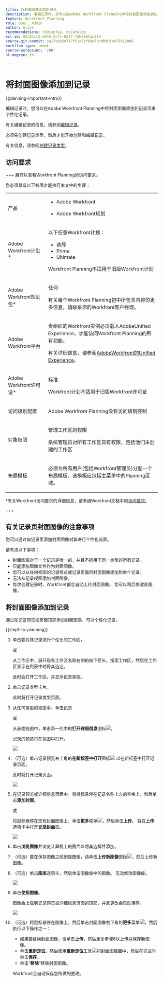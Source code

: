 ```yaml
---
title: 将封面图像添加到记录
description: 编辑记录时，您可以在Adobe Workfront Planning中将封面图像添加到记录页来个性化记录。
feature: Workfront Planning
role: User, Admin
author: Alina
recommendations: noDisplay, noCatalog
exl-id: 93c6bc15-d945-4cfc-8e87-f5b4e6fac2f4
source-git-commit: ba17bd824717f61e72fb9a73c8b90fbe755e20d8
workflow-type: tm+mt
source-wordcount: '709'
ht-degree: 1%

---
```



# 将封面图像添加到记录

<!--<span class="preview">The highlighted information on this page refers to functionality not yet generally available. It is available only in the Preview environment for all customers. After the monthly releases to Production, the same features are also available in the Production environment for customers who enabled fast releases. </span>   

<span class="preview">For information about fast releases, see [Enable or disable fast releases for your organization](/help/quicksilver/administration-and-setup/set-up-workfront/configure-system-defaults/enable-fast-release-process.md). </span>-->

{{planning-important-intro}}

编辑记录时，您可以在Adobe Workfront Planning中将封面图像添加到记录页来个性化记录。

有关编辑记录的信息，请参阅[编辑记录](/help/quicksilver/planning/records/edit-records.md)。

必须先创建记录类型，然后才能开始创建和编辑记录。

有关信息，请参阅[创建记录类型](/help/quicksilver/planning/architecture/create-record-types.md)。

## 访问要求

+++ 展开以查看Workfront Planning的访问要求。

您必须具有以下权限才能执行本文中的步骤：

<table style="table-layout:auto"> 
<col> 
</col> 
<col> 
</col> 
<tbody> 
    <tr> 
<tr> 
<td> 
   <p> 产品</p> </td> 
   <td> 
   <ul><li><p> Adobe Workfront</p></li> 
   <li><p> Adobe Workfront规划<p></li></ul></td> 
  </tr>   
<tr> 
   <td role="rowheader"><p>Adobe Workfront计划*</p></td> 
   <td> 
<p>以下任意Workfront计划：</p> 
<ul><li>选择</li> 
<li>Prime</li> 
<li>Ultimate</li></ul> 
<p>Workfront Planning不适用于旧版Workfront计划</p> 
   </td> 
<tr> 
   <td role="rowheader"><p>Adobe Workfront规划包*</p></td> 
   <td> 
<p>任何 </p> 
<p>有关每个Workfront Planning包中所包含内容的更多信息，请联系您的Workfront客户经理。 </p> 
   </td> 
 <tr> 
   <td role="rowheader"><p>Adobe Workfront平台</p></td> 
   <td> 
<p>贵组织的Workfront实例必须载入AdobeUnified Experience，才能访问Workfront Planning的所有功能。</p> 
<p>有关详细信息，请参阅<a href="/help/quicksilver/workfront-basics/navigate-workfront/workfront-navigation/adobe-unified-experience.md">AdobeWorkfront的Unified Experience</a>。 </p> 
   </td> 
   </tr> 
  </tr> 
  <tr> 
   <td role="rowheader"><p>Adobe Workfront许可证*</p></td> 
   <td><p> 标准</p>
   <p>Workfront计划不适用于旧版Workfront许可证</p> 
  </td> 
  </tr> 
  <tr> 
   <td role="rowheader"><p>访问级别配置</p></td> 
   <td> <p>Adobe Workfront Planning没有访问级别控制</p>   
</td> 
  </tr> 
<tr> 
   <td role="rowheader"><p>对象权限</p></td> 
   <td>   <p>管理工作区的权限 </p>  
   <p>系统管理员对所有工作区具有权限，包括他们未创建的工作区</p> </td> 
  </tr> 
<tr> 
   <td role="rowheader"><p>布局模板</p></td> 
   <td> <p>必须为所有用户(包括Workfront管理员)分配一个布局模板，该模板应包括主菜单中的Planning区域。 </p> </td> 
  </tr> 
</tbody> 
</table>

*有关Workfront访问要求的详细信息，请参阅Workfront文档中的[访问要求](/help/quicksilver/administration-and-setup/add-users/access-levels-and-object-permissions/access-level-requirements-in-documentation.md)。

+++


## 有关记录页封面图像的注意事项

您可以通过向记录页添加封面图像对其进行个性化设置。

请考虑以下事项：

* 封面图像对于一个记录是唯一的，并且不适用于同一类型的所有记录。
* 只能添加图像文件作为封面图像。
  <!--above: when you know exactly what type of files are allowed, add the exact extensions above-->
* 您可以从任何视图的记录预览或记录页面将封面图像添加到单个记录。
* 无法从记录视图添加封面图像。
* 每次创建记录时，Workfront都会自动上传封面图像。 您可以稍后修改此图像。

## 将封面图像添加到记录

通过在记录预览或页面顶部添加封面图像，可以个性化记录。

{{step1-to-planning}}

1. 单击要对其记录进行个性化的工作区，

   或

   从工作区中，展开现有工作区名称右侧的向下箭头，搜索工作区，然后在工作区显示在列表中时将其选定。

   此时会打开工作区，并显示记录类型。

1. 单击记录类型卡片。

   此时将打开记录类型页面。

1. 从任何类型的视图中，单击记录

   或

   从表格视图中，单击第一列中的&#x200B;**打开详细信息**&#x200B;图标![](assets/open-details-icon-in-table-name-field.png)。

   记录的预览将在视图中打开。

   ![](assets/details-box.png)

1. （可选）单击记录预览右上角的&#x200B;**在新标签中打开**&#x200B;图标![](assets/open-details-in-a-new-tab-icon.png) <!--check the icon; they are changing it-->以在新标签中打开记录页面。

   此时将打开记录页面。

   ![](assets/details-page.png)

1. 在记录预览或详细信息页面中，将鼠标悬停在记录名称上方的空格上，然后单击&#x200B;**添加封面**。

   或

   将鼠标悬停在现有封面图像上，单击&#x200B;**更多**&#x200B;菜单![](assets/more-menu.png)，然后单击&#x200B;**上传**。 <!--check the casing here; I logged a bug for this-->
将在**上传**&#x200B;选项卡中打开&#x200B;**记录封面**&#x200B;框。

   ![](assets/record-cover-box-for-upload.png)

1. 单击&#x200B;**浏览图像**&#x200B;并浏览计算机上的图片以将其选择并添加。

1. （可选）要在保存图像之前删除图像，请单击&#x200B;**上传新图像**&#x200B;图标![](assets/upload-new-image-icon.png)，然后上传新图像。

1. （可选）单击&#x200B;**图库**&#x200B;选项卡，然后单击图像库中的图像。 无法修改图像库。

   ![](assets/record-cover-box-for-gallery.png)

1. 单击&#x200B;**使用图像**。

   图像会上载到记录预览或详细信息页面的顶部，并且更改会自动保存。

   ![](assets/record-page-with-cover-image.png)

1. （可选）将鼠标悬停在图像上，然后单击封面图像右下角的&#x200B;**更多**&#x200B;菜单![](assets/more-menu.png)，然后执行以下操作之一：

   * 如果要替换封面图像，请单击&#x200B;**上传**，然后重复步骤6以上传并保存新图像。
   * 单击&#x200B;**重新定位**，然后使用&#x200B;**重新定位**&#x200B;工具![](assets/reposition-tool-icon.png)将封面图像置中，然后在完成时单击&#x200B;**保存**。
   * 单击“**移除**”移除封面图像。

   Workfront会自动保存您所做的更改。
